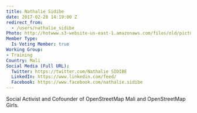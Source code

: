 ```yaml
---
title: Nathalie Sidibe
date: 2017-02-28 14:19:00 Z
redirect_from:
  - /users/nathalie_sidibe
Photo: http://hotwww.s3-website-us-east-1.amazonaws.com/files/old/pictures/picture-381-1498331929.jpg
Member Type:
  Is Voting Member: true
Working Group:
- Training
Country: Mali
Social Media (Full URL):
  Twitter: https://twitter.com/Nathalie SIDIBE
  LinkedIn: https://www.linkedin.com/feed/
  Facebook: https://www.facebook.com/nathalie.sidibe
---
```


<p>Social Activist and Cofounder of OpenStreetMap Mali and OpenStreetMap Girls.</p>

